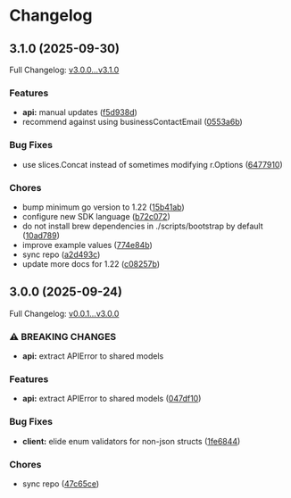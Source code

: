# Changelog

## 3.1.0 (2025-09-30)

Full Changelog: [v3.0.0...v3.1.0](https://github.com/team-telnyx/telnyx-go/compare/v3.0.0...v3.1.0)

### Features

* **api:** manual updates ([f5d938d](https://github.com/team-telnyx/telnyx-go/commit/f5d938dce12afeb555e4156be943afc65ab4f507))
* recommend against using businessContactEmail ([0553a6b](https://github.com/team-telnyx/telnyx-go/commit/0553a6b117712c767e455db2bf7d835ffc6a8ea9))


### Bug Fixes

* use slices.Concat instead of sometimes modifying r.Options ([6477910](https://github.com/team-telnyx/telnyx-go/commit/6477910791284556fda987410bb3fdb85732d579))


### Chores

* bump minimum go version to 1.22 ([15b41ab](https://github.com/team-telnyx/telnyx-go/commit/15b41ab83b8bcb394f641b5b0d342e1a1c3b332c))
* configure new SDK language ([b72c072](https://github.com/team-telnyx/telnyx-go/commit/b72c0724804d34b474e2cb0474b1e29328e1a753))
* do not install brew dependencies in ./scripts/bootstrap by default ([10ad789](https://github.com/team-telnyx/telnyx-go/commit/10ad7893a1fcd94226a47acd1a542b883a951f5c))
* improve example values ([774e84b](https://github.com/team-telnyx/telnyx-go/commit/774e84bdcfd59310febd4bbaa9e4c0343c7273e9))
* sync repo ([a2d493c](https://github.com/team-telnyx/telnyx-go/commit/a2d493c9186f81201175eabf48aebd9bd6d05a02))
* update more docs for 1.22 ([c08257b](https://github.com/team-telnyx/telnyx-go/commit/c08257b6992bdb71e403324ab50d2967c90900a2))

## 3.0.0 (2025-09-24)

Full Changelog: [v0.0.1...v3.0.0](https://github.com/team-telnyx/telnyx-go/compare/v0.0.1...v3.0.0)

### ⚠ BREAKING CHANGES

* **api:** extract APIError to shared models

### Features

* **api:** extract APIError to shared models ([047df10](https://github.com/team-telnyx/telnyx-go/commit/047df107a0e129a71db1a41f4edbd556acf1219a))


### Bug Fixes

* **client:** elide enum validators for non-json structs ([1fe6844](https://github.com/team-telnyx/telnyx-go/commit/1fe6844f47a0cdc99db123a31cf3ee04dcfe06a9))


### Chores

* sync repo ([47c65ce](https://github.com/team-telnyx/telnyx-go/commit/47c65ce66fb46253601d34ebebf57848270a82a3))
